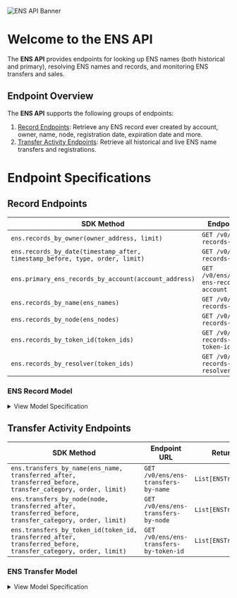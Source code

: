 ![ENS API Banner](https://files.readme.io/c59e02a-TRSP_DocBanner_ENS.png)
# Welcome to the ENS API

The **ENS API** provides endpoints for looking up ENS names (both historical and primary), resolving ENS names and records, and monitoring ENS transfers and sales.

## Endpoint Overview
The **ENS API** supports the following groups of endpoints:
 
1. [Record Endpoints](https://github.com/TransposeData/transpose-python-sdk/blob/main/docs/ens.md#Record-Endpoints): Retrieve any ENS record ever created by account, owner, name, node, registration date, expiration date and more.
2. [Transfer Activity Endpoints](https://github.com/TransposeData/transpose-python-sdk/blob/main/docs/ens.md#Transfer-Activity-Endpoints): Retrieve all historical and live ENS name transfers and registrations.


# Endpoint Specifications

## Record Endpoints
| SDK Method                                                                   | Endpoint URL                                 | Returns           |
| ---------------------------------------------------------------------------- | -------------------------------------------- | ----------------- |
| `ens.records_by_owner(owner_address, limit)`                                 | `GET /v0/ens/ens-records-by-owner`           | `List[ENSRecord]` |
| `ens.records_by_date(timestamp_after, timestamp_before, type, order, limit)` | `GET /v0/ens/ens-records-by-date`            | `List[ENSRecord]` |
| `ens.primary_ens_records_by_account(account_address)`                        | `GET /v0/ens/primary-ens-records-by-account` | `List[ENSRecord]` |
| `ens.records_by_name(ens_names)`                                             | `GET /v0/ens/ens-records-by-name`            | `List[ENSRecord]` |
| `ens.records_by_node(ens_nodes)`                                             | `GET /v0/ens/ens-records-by-node`            | `List[ENSRecord]` |
| `ens.records_by_token_id(token_ids)`                                         | `GET /v0/ens/ens-records-by-token-id`        | `List[ENSRecord]` |
| `ens.records_by_resolver(token_ids)`                                         | `GET /v0/ens/ens-records-by-resolver`        | `List[ENSRecord]` |


### ENS Record Model
<details>
<summary>View Model Specification</summary>

The **ENS Record Model** contains the full set of information for a single ENS name, including its owner, resolved address, resolver, node, and much more. The **ENS Record Model** follows the following structure: 

| Name                   | Description                                                                                             | Type        |
| ---------------------- | ------------------------------------------------------------------------------------------------------- | ----------- |
| ens_name               | The ENS name.                                                                                           | `string`    |
| ens_node               | The unique ENS nodehash which points to the ENS name.                                                   | `string`    |
| contract_address       | The contract address of the ENS collection.                                                             | `string`    |
| token_id               | The token ID of the ENS name.                                                                           | `integer`   |
| seq_id                 | Unique sequential ID of the ENS name used by the Transpose backend.                                     | `integer`   |
| owner                  | The owner of the ENS name.                                                                              | `string`    |
| resolver               | The resolver contract address of the ENS name.                                                          | `string`    |
| resolved_address       | The address which has this ENS name set to be their primary name.                                       | `string`    |
| registration_timestamp | The timestamp on which this ENS name was registerred (in ISO-8601 format).                              | `date-time` |
| expiration_timestamp   | The timestamp on which this ENS registration will expire (in ISO-8601 format).                          | `date-time` |
| grace_period_ends      | The timestamp on which the ENS grace period will end (in ISO-8601 format).                              | `date-time` |
| premium_period_ends    | The timestamp on which the ENS premium period will end (in ISO-8601 format).                            | `date-time` |
| in_grace_period        | Whether the ENS name is currently in the 90 day grace period.                                           | `boolean`   |
| in_premium_period      | Whether the ENS name is currently in the 21 day premium period.                                         | `boolean`   |
| is_expired             | Whether the ENS name is currently expired.                                                              | `boolean`   |
| last_refreshed         | The timestamp at which the ENS record was last refreshed by the Transpose backend (in ISO-8601 format). | `date-time` |

</details>


## Transfer Activity Endpoints
| SDK Method                                                                                                    | Endpoint URL                            | Returns             |
| ------------------------------------------------------------------------------------------------------------- | --------------------------------------- | ------------------- |
| `ens.transfers_by_name(ens_name, transferred_after, transferred_before, transfer_category, order, limit)`     | `GET /v0/ens/ens-transfers-by-name`     | `List[ENSTransfer]` |
| `ens.transfers_by_node(node, transferred_after, transferred_before, transfer_category, order, limit)`         | `GET /v0/ens/ens-transfers-by-node`     | `List[ENSTransfer]` |
| `ens.transfers_by_token_id(token_id, transferred_after, transferred_before, transfer_category, order, limit)` | `GET /v0/ens/ens-transfers-by-token-id` | `List[ENSTransfer]` |

### ENS Transfer Model
<details>
<summary>View Model Specification</summary>

The **ENS Transfer Model** represents a single transfer of an ENS name. The **ENS Transfer Model** follows the following structure:

| Name             | Description                                                            | Type        |
| ---------------- | ---------------------------------------------------------------------- | ----------- |
| ens_name         | The ENS name.                                                          | `string`    |
| ens_node         | The unique ENS nodehash which points to the ENS name.                  | `string`    |
| contract_address | The contract address of the ENS collection.                            | `string`    |
| token_id         | The token ID of the ENS name.                                          | `integer`   |
| block_number     | The block number at which the transfer occurred.                       | `integer`   |
| log_index        | The log index at which the transfer occurred.                          | `integer`   |
| transaction_hash | The transaction hash at which the transfer occurred.                   | `string`    |
| timestamp        | The timestamp of the transfer (in ISO-8601 format).                    | `date-time` |
| category         | The category of the ENS name transfer (one of `mint`, `send`, `burn`). | `string`    |
| from             | The address of the sender.                                             | `string`    |
| to               | The address of the receiver.                                           | `string`    |

</details>